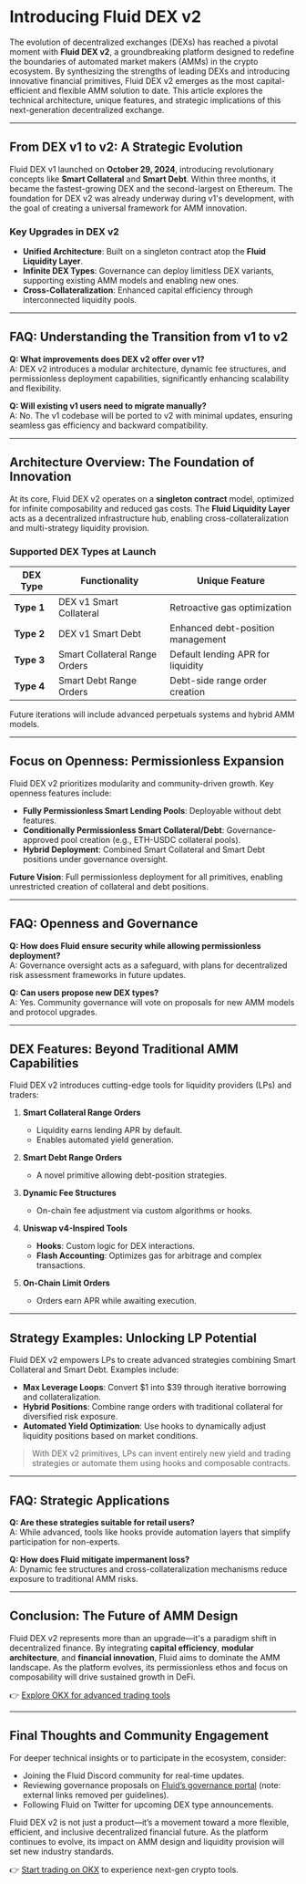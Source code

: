 # Introducing Fluid DEX v2

The evolution of decentralized exchanges (DEXs) has reached a pivotal moment with **Fluid DEX v2**, a groundbreaking platform designed to redefine the boundaries of automated market makers (AMMs) in the crypto ecosystem. By synthesizing the strengths of leading DEXs and introducing innovative financial primitives, Fluid DEX v2 emerges as the most capital-efficient and flexible AMM solution to date. This article explores the technical architecture, unique features, and strategic implications of this next-generation decentralized exchange.

---

## From DEX v1 to v2: A Strategic Evolution

Fluid DEX v1 launched on **October 29, 2024**, introducing revolutionary concepts like **Smart Collateral** and **Smart Debt**. Within three months, it became the fastest-growing DEX and the second-largest on Ethereum. The foundation for DEX v2 was already underway during v1's development, with the goal of creating a universal framework for AMM innovation.

### Key Upgrades in DEX v2
- **Unified Architecture**: Built on a singleton contract atop the **Fluid Liquidity Layer**.
- **Infinite DEX Types**: Governance can deploy limitless DEX variants, supporting existing AMM models and enabling new ones.
- **Cross-Collateralization**: Enhanced capital efficiency through interconnected liquidity pools.

---

## FAQ: Understanding the Transition from v1 to v2

**Q: What improvements does DEX v2 offer over v1?**  
A: DEX v2 introduces a modular architecture, dynamic fee structures, and permissionless deployment capabilities, significantly enhancing scalability and flexibility.

**Q: Will existing v1 users need to migrate manually?**  
A: No. The v1 codebase will be ported to v2 with minimal updates, ensuring seamless gas efficiency and backward compatibility.

---

## Architecture Overview: The Foundation of Innovation

At its core, Fluid DEX v2 operates on a **singleton contract** model, optimized for infinite composability and reduced gas costs. The **Fluid Liquidity Layer** acts as a decentralized infrastructure hub, enabling cross-collateralization and multi-strategy liquidity provision.

### Supported DEX Types at Launch

| DEX Type                  | Functionality                          | Unique Feature                      |
|--------------------------|----------------------------------------|-------------------------------------|
| **Type 1**               | DEX v1 Smart Collateral                | Retroactive gas optimization        |
| **Type 2**               | DEX v1 Smart Debt                      | Enhanced debt-position management   |
| **Type 3**               | Smart Collateral Range Orders          | Default lending APR for liquidity   |
| **Type 4**               | Smart Debt Range Orders                | Debt-side range order creation      |

Future iterations will include advanced perpetuals systems and hybrid AMM models.

---

## Focus on Openness: Permissionless Expansion

Fluid DEX v2 prioritizes modularity and community-driven growth. Key openness features include:

- **Fully Permissionless Smart Lending Pools**: Deployable without debt features.
- **Conditionally Permissionless Smart Collateral/Debt**: Governance-approved pool creation (e.g., ETH-USDC collateral pools).
- **Hybrid Deployment**: Combined Smart Collateral and Smart Debt positions under governance oversight.

**Future Vision**: Full permissionless deployment for all primitives, enabling unrestricted creation of collateral and debt positions.

---

## FAQ: Openness and Governance

**Q: How does Fluid ensure security while allowing permissionless deployment?**  
A: Governance oversight acts as a safeguard, with plans for decentralized risk assessment frameworks in future updates.

**Q: Can users propose new DEX types?**  
A: Yes. Community governance will vote on proposals for new AMM models and protocol upgrades.

---

## DEX Features: Beyond Traditional AMM Capabilities

Fluid DEX v2 introduces cutting-edge tools for liquidity providers (LPs) and traders:

1. **Smart Collateral Range Orders**  
   - Liquidity earns lending APR by default.
   - Enables automated yield generation.

2. **Smart Debt Range Orders**  
   - A novel primitive allowing debt-position strategies.

3. **Dynamic Fee Structures**  
   - On-chain fee adjustment via custom algorithms or hooks.

4. **Uniswap v4-Inspired Tools**  
   - **Hooks**: Custom logic for DEX interactions.  
   - **Flash Accounting**: Optimizes gas for arbitrage and complex transactions.

5. **On-Chain Limit Orders**  
   - Orders earn APR while awaiting execution.

---

## Strategy Examples: Unlocking LP Potential

Fluid DEX v2 empowers LPs to create advanced strategies combining Smart Collateral and Smart Debt. Examples include:

- **Max Leverage Loops**: Convert $1 into $39 through iterative borrowing and collateralization.
- **Hybrid Positions**: Combine range orders with traditional collateral for diversified risk exposure.
- **Automated Yield Optimization**: Use hooks to dynamically adjust liquidity positions based on market conditions.

> With DEX v2 primitives, LPs can invent entirely new yield and trading strategies or automate them using hooks and composable contracts.

---

## FAQ: Strategic Applications

**Q: Are these strategies suitable for retail users?**  
A: While advanced, tools like hooks provide automation layers that simplify participation for non-experts.

**Q: How does Fluid mitigate impermanent loss?**  
A: Dynamic fee structures and cross-collateralization mechanisms reduce exposure to traditional AMM risks.

---

## Conclusion: The Future of AMM Design

Fluid DEX v2 represents more than an upgrade—it's a paradigm shift in decentralized finance. By integrating **capital efficiency**, **modular architecture**, and **financial innovation**, Fluid aims to dominate the AMM landscape. As the platform evolves, its permissionless ethos and focus on composability will drive sustained growth in DeFi.

👉 [Explore OKX for advanced trading tools](https://bit.ly/okx-bonus)

---

## Final Thoughts and Community Engagement

For deeper technical insights or to participate in the ecosystem, consider:

- Joining the Fluid Discord community for real-time updates.
- Reviewing governance proposals on [Fluid’s governance portal](https://fluid.io/gov) (note: external links removed per guidelines).
- Following Fluid on Twitter for upcoming DEX type announcements.

Fluid DEX v2 is not just a product—it’s a movement toward a more flexible, efficient, and inclusive decentralized financial future. As the platform continues to evolve, its impact on AMM design and liquidity provision will set new industry standards.

👉 [Start trading on OKX](https://bit.ly/okx-bonus) to experience next-gen crypto tools.